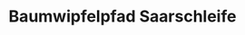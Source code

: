 ---
title: "Baumwipfelpfad Saarschleife"
url: /mettlach/baumwipfelpfad-saarschleife/
shop: Tickets
---